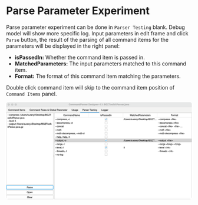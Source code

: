 # Parse Parameter Experiment

Parse parameter experiment can be done in `Parser Testing` blank. Debug model will show more specific log. Input parameters in edit frame and click `Parse` button, the result of the parsing of all command items for the parameters will be displayed in the right panel:

- **isPassedIn:** Whether the command item is passed in.
- **MatchedParameters:** The input parameters matched to this command item.
- **Format:** The format of this command item matching the parameters.

Double click command item will skip to the command item position of `Command Items` panel.

![testing-parsetesting](../../../image/testing-parsetesting.png)
